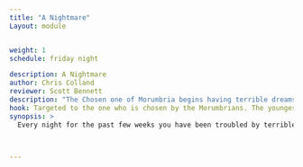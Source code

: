 ```yaml
---
title: "A Nightmare"
Layout: module


weight: 1
schedule: friday night

description: A Nightmare
author: Chris Colland
reviewer: Scott Bennett
description: "The Chosen one of Morumbria begins having terrible dreams."
hook: Targeted to the one who is chosen by the Morumbrians. The youngest player that seems like they would enjoy being focus of the extra dimensional manhunt that the Morumbrians are on.
synopsis: >
  Every night for the past few weeks you have been troubled by terrible dreams. When you wake up you are covered in sweat and cannot shake a feeling of doom.



---
```




